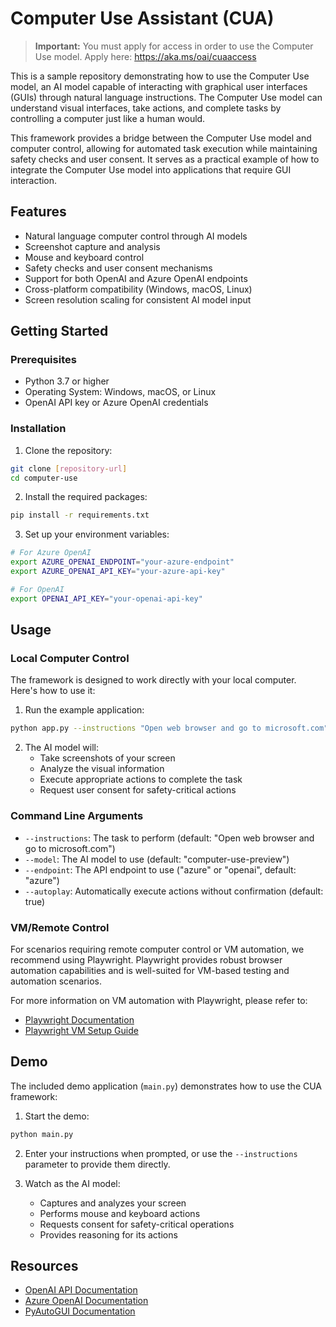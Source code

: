 # Computer Use Assistant (CUA)
> **Important:** You must apply for access in order to use the Computer Use model. Apply here: https://aka.ms/oai/cuaaccess

This is a sample repository demonstrating how to use the Computer Use model, an AI model capable of interacting with graphical user interfaces (GUIs) through natural language instructions. The Computer Use model can understand visual interfaces, take actions, and complete tasks by controlling a computer just like a human would.

This framework provides a bridge between the Computer Use model and computer control, allowing for automated task execution while maintaining safety checks and user consent. It serves as a practical example of how to integrate the Computer Use model into applications that require GUI interaction.

## Features

* Natural language computer control through AI models
* Screenshot capture and analysis
* Mouse and keyboard control
* Safety checks and user consent mechanisms
* Support for both OpenAI and Azure OpenAI endpoints
* Cross-platform compatibility (Windows, macOS, Linux)
* Screen resolution scaling for consistent AI model input

## Getting Started

### Prerequisites

* Python 3.7 or higher
* Operating System: Windows, macOS, or Linux
* OpenAI API key or Azure OpenAI credentials

### Installation

1. Clone the repository:
```bash
git clone [repository-url]
cd computer-use
```

2. Install the required packages:
```bash
pip install -r requirements.txt
```

3. Set up your environment variables:
```bash
# For Azure OpenAI
export AZURE_OPENAI_ENDPOINT="your-azure-endpoint"
export AZURE_OPENAI_API_KEY="your-azure-api-key"

# For OpenAI
export OPENAI_API_KEY="your-openai-api-key"
```

## Usage

### Local Computer Control

The framework is designed to work directly with your local computer. Here's how to use it:

1. Run the example application:
```bash
python app.py --instructions "Open web browser and go to microsoft.com"
```

2. The AI model will:
   - Take screenshots of your screen
   - Analyze the visual information
   - Execute appropriate actions to complete the task
   - Request user consent for safety-critical actions

### Command Line Arguments

* `--instructions`: The task to perform (default: "Open web browser and go to microsoft.com")
* `--model`: The AI model to use (default: "computer-use-preview")
* `--endpoint`: The API endpoint to use ("azure" or "openai", default: "azure")
* `--autoplay`: Automatically execute actions without confirmation (default: true)

### VM/Remote Control

For scenarios requiring remote computer control or VM automation, we recommend using Playwright. Playwright provides robust browser automation capabilities and is well-suited for VM-based testing and automation scenarios.

For more information on VM automation with Playwright, please refer to:
* [Playwright Documentation](https://playwright.dev/docs/intro)
* [Playwright VM Setup Guide](https://playwright.dev/docs/ci-intro)

## Demo

The included demo application (`main.py`) demonstrates how to use the CUA framework:

1. Start the demo:
```bash
python main.py
```

2. Enter your instructions when prompted, or use the `--instructions` parameter to provide them directly.

3. Watch as the AI model:
   - Captures and analyzes your screen
   - Performs mouse and keyboard actions
   - Requests consent for safety-critical operations
   - Provides reasoning for its actions

## Resources

* [OpenAI API Documentation](https://platform.openai.com/docs/api-reference)
* [Azure OpenAI Documentation](https://learn.microsoft.com/en-us/azure/ai-services/openai/)
* [PyAutoGUI Documentation](https://pyautogui.readthedocs.io/)
